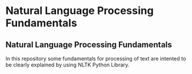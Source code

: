# Natural Language Processing Fundamentals

## Natural Language Processing Fundamentals

In this repository some fundamentals for processing of text are intented to be clearly explained by using NLTK Python Library.